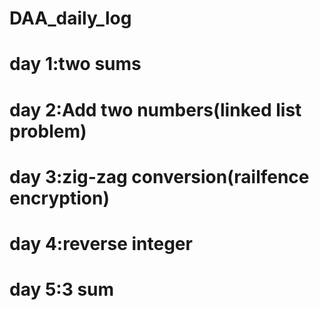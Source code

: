 # DAA_daily_log
# day 1:two sums
# day 2:Add two numbers(linked list problem)
# day 3:zig-zag conversion(railfence encryption)
# day 4:reverse integer
# day 5:3 sum
